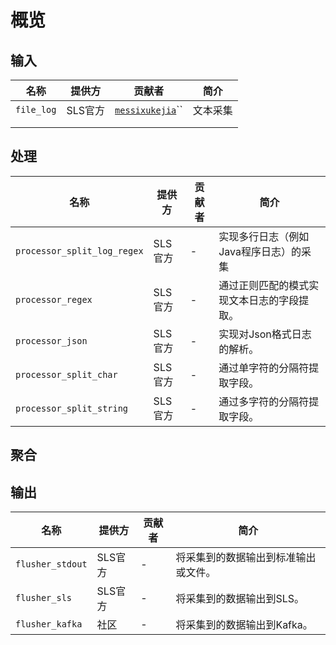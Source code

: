 # 概览

## 输入

| 名称         | 提供方   | 贡献者                                                   | 简介   |
| ---------- | ----- | ----------------------------------------------------- | ---- |
| `file_log` | SLS官方 | [`messixukejia`](https://github.com/messixukejia)\`\` | 文本采集 |
|            |       |                                                       |      |
|            |       |                                                       |      |

## 处理

| 名称                          | 提供方   | 贡献者 | 简介                    |
| --------------------------- | ----- | --- | --------------------- |
| `processor_split_log_regex` | SLS官方 | -   | 实现多行日志（例如Java程序日志）的采集 |
| `processor_regex`           | SLS官方 | -   | 通过正则匹配的模式实现文本日志的字段提取。 |
| `processor_json`            | SLS官方 | -   | 实现对Json格式日志的解析。       |
| `processor_split_char`      | SLS官方 | -   | 通过单字符的分隔符提取字段。        |
| `processor_split_string`    | SLS官方 | -   | 通过多字符的分隔符提取字段。        |

## 聚合

## 输出

| 名称               | 提供方   | 贡献者 | 简介                 |
| ---------------- | ----- | --- | ------------------ |
| `flusher_stdout` | SLS官方 | -   | 将采集到的数据输出到标准输出或文件。 |
| `flusher_sls`    | SLS官方 | -   | 将采集到的数据输出到SLS。     |
| `flusher_kafka`  | 社区    | -   | 将采集到的数据输出到Kafka。   |
